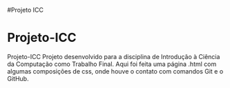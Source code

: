 ﻿#Projeto ICC
# Projeto-ICC
Projeto-ICC
Projeto desenvolvido para a disciplina de Introdução à Ciência da Computação como Trabalho Final. Aqui foi feita uma página .html com algumas composições de css, onde houve o contato com comandos Git e o GitHub. 
